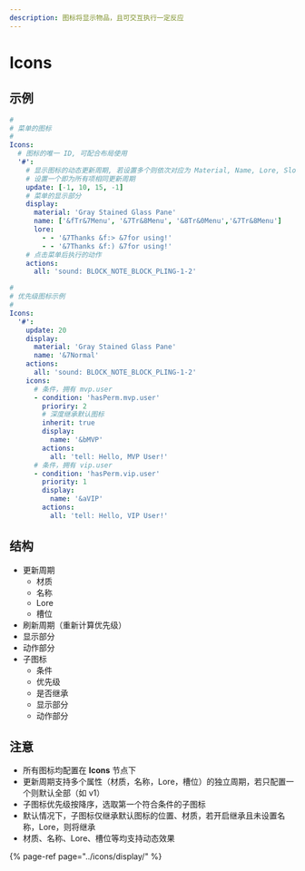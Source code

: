 ```yaml
---
description: 图标将显示物品，且可交互执行一定反应
---
```


# Icons

## 示例

```yaml
#
# 菜单的图标
#
Icons:
  # 图标的唯一 ID, 可配合布局使用
  '#':
    # 显示图标的动态更新周期, 若设置多个则依次对应为 Material, Name, Lore, Slots
    # 设置一个即为所有项相同更新周期
    update: [-1, 10, 15, -1]
    # 菜单的显示部分
    display:
      material: 'Gray Stained Glass Pane'
      name: ['&fTr&7Menu', '&7Tr&8Menu', '&8Tr&0Menu','&7Tr&8Menu']
      lore:
        - - '&7Thanks &f:> &7for using!'
        - - '&7Thanks &f:) &7for using!'
    # 点击菜单后执行的动作
    actions:
      all: 'sound: BLOCK_NOTE_BLOCK_PLING-1-2'
```

```yaml
#
# 优先级图标示例
#
Icons:
  '#':
    update: 20
    display:
      material: 'Gray Stained Glass Pane'
      name: '&7Normal'
    actions:
      all: 'sound: BLOCK_NOTE_BLOCK_PLING-1-2'
    icons:
      # 条件，拥有 mvp.user
      - condition: 'hasPerm.mvp.user'
        prioriry: 2
        # 深度继承默认图标
        inherit: true
        display:
          name: '&bMVP'
        actions:
          all: 'tell: Hello, MVP User!'
      # 条件，拥有 vip.user
      - condition: 'hasPerm.vip.user'
        priority: 1
        display:
          name: '&aVIP'
        actions:
          all: 'tell: Hello, VIP User!'
```

## 结构

* 更新周期
  * 材质
  * 名称
  * Lore
  * 槽位
* 刷新周期（重新计算优先级）
* 显示部分
* 动作部分
* 子图标
  * 条件
  * 优先级
  * 是否继承
  * 显示部分
  * 动作部分

## 注意

* 所有图标均配置在 **Icons** 节点下
* 更新周期支持多个属性（材质，名称，Lore，槽位）的独立周期，若只配置一个则默认全部（如 v1）
* 子图标优先级按降序，选取第一个符合条件的子图标
* 默认情况下，子图标仅继承默认图标的位置、材质，若开启继承且未设置名称，Lore，则将继承
* 材质、名称、Lore、槽位等均支持动态效果

{% page-ref page="../icons/display/" %}

